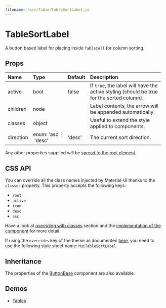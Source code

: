```yaml
---
filename: /src/Table/TableSortLabel.js
---
```


<!--- This documentation is automatically generated, do not try to edit it. -->

# TableSortLabel

A button based label for placing inside `TableCell` for column sorting.

## Props

| Name | Type | Default | Description |
|:-----|:-----|:--------|:------------|
| active | bool | false | If `true`, the label will have the active styling (should be true for the sorted column). |
| children | node |  | Label contents, the arrow will be appended automatically. |
| classes | object |  | Useful to extend the style applied to components. |
| direction | enum:&nbsp;'asc'&nbsp;&#124;<br>&nbsp;'desc'<br> | 'desc' | The current sort direction. |

Any other properties supplied will be [spread to the root element](/guides/api#spread).

## CSS API

You can override all the class names injected by Material-UI thanks to the `classes` property.
This property accepts the following keys:
- `root`
- `active`
- `icon`
- `desc`
- `asc`

Have a look at [overriding with classes](/customization/overrides#overriding-with-classes) section
and the [implementation of the component](https://github.com/mui-org/material-ui/tree/v1-beta/src/Table/TableSortLabel.js)
for more detail.

If using the `overrides` key of the theme as documented
[here](/customization/themes#customizing-all-instances-of-a-component-type),
you need to use the following style sheet name: `MuiTableSortLabel`.

## Inheritance

The properties of the [ButtonBase](/api/button-base) component are also available.

## Demos

- [Tables](/demos/tables)

